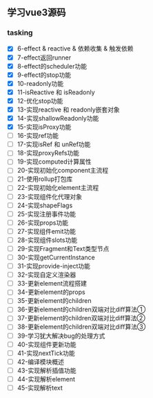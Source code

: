 #

## 学习vue3源码

### tasking

- [x] 6-effect & reactive & 依赖收集 & 触发依赖
- [x] 7-effect返回runner
- [x] 8-effect的scheduler功能
- [x] 9-effect的stop功能
- [x] 10-readonly功能
- [x] 11-isReactive 和 isReadonly
- [x] 12-优化stop功能
- [x] 13-实现reactive 和 readonly嵌套对象
- [x] 14-实现shallowReadonly功能
- [x] 15-实现isProxy功能
- [ ] 16-实现ref功能
- [ ] 17-实现isRef 和 unRef功能
- [ ] 18-实现proxyRefs功能
- [ ] 19-实现computed计算属性
- [ ] 20-实现初始化component主流程
- [ ] 21-使用rollup打包库
- [ ] 22-实现初始化element主流程
- [ ] 23-实现组件化代理对象
- [ ] 24-实现shapeFlags
- [ ] 25-实现注册事件功能
- [ ] 26-实现props功能
- [ ] 27-实现组件emit功能
- [ ] 28-实现组件slots功能
- [ ] 29-实现Fragment和Text类型节点
- [ ] 30-实现getCurrentInstance
- [ ] 31-实现provide-inject功能
- [ ] 32-实现自定义渲染器
- [ ] 33-更新element流程搭建
- [ ] 34-更新element的props
- [ ] 35-更新element的children
- [ ] 36-更新element的children双端对比diff算法①
- [ ] 37-更新element的children双端对比diff算法②
- [ ] 38-更新element的children双端对比diff算法③
- [ ] 39-学习犹大解决bug的处理方式
- [ ] 40-实现组件更新功能
- [ ] 41-实现nextTick功能
- [ ] 42-编译模块概述
- [ ] 43-实现解析插值功能
- [ ] 44-实现解析element
- [ ] 45-实现解析text
